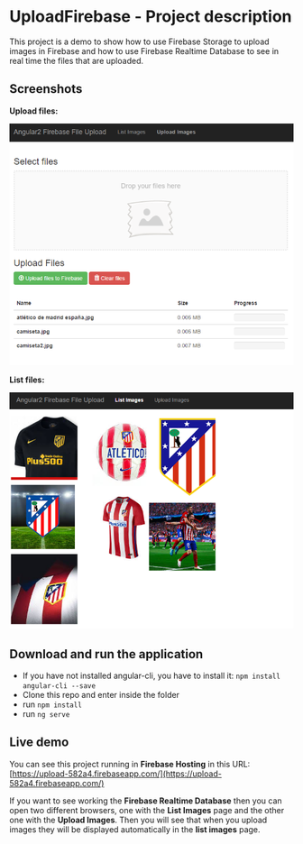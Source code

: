 # UploadFirebase - Project description

This project is a demo to show how to use Firebase Storage to upload images in Firebase and how to use Firebase Realtime Database to see in real time the files that are uploaded.

## Screenshots

**Upload files:**

[![Upload Files](doc/images/upload.png)](doc/images/upload.png)

**List files:**

[![List Files](doc/images/list.png)](doc/images/list.png)


## Download and run the application
- If you have not installed angular-cli, you have to install it: `npm install angular-cli --save`
- Clone this repo and enter inside the folder
- run `npm install`
- run `ng serve`

## Live demo

You can see this project running in **Firebase Hosting** in this URL: [https://upload-582a4.firebaseapp.com/](https://upload-582a4.firebaseapp.com/)

If you want to see working the **Firebase Realtime Database** then you can open two different browsers, one with the **List Images** page and the other one with the **Upload Images**. Then you will see that when you upload images they will be displayed automatically in the **list images** page.

